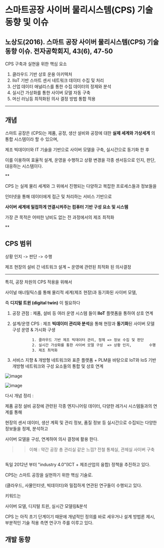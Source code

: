 # 스마트공장 사이버 물리시스템(CPS)  기술 동향 및 이슈 


노상도(2016). 스마트 공장 사이버 물리시스템(CPS) 기술동향 이슈. 전자공학회지, 43(6), 47-50
-------------------


CPS 구축과 실현을 위한 핵심 요소

1. 클라우드 기반 상호 운용 아키텍처
2. IIoT 기반 스마트 센서 네트워크 데이터 수집 및 처리
3. 산업 데이터 애널리스를 통한 수집 데이터의 정제와 분석
4. 실시간 가상화를 통한 사이버 모델 자동 구축
5. 머신 러닝등 최적화된 의사 결정 방법 통합 적용

-----------------------
## 개념 

스마트 공장은 (CPS)는 제품, 공정, 생산 설비와 공장에 대한 **실제 세계와 가상세계** 의 통합 시스템이라 할 수 있으며, 

제조 빅데이터와 IT 기술을 기반으로 사이버 모델을 구축, 실시간으로 동기화 한 후 

이를 이용하여 효율적 설계, 운영을 수행하고 상황 변경을 각종 센서등으로 인지, 판단, 대응하는 시스템이다. 


**

CPS 는 실제 물리 세계와 그 위에서 진행되는 다양하고 복잡한 프로세스들과 정보들을 

인터넷을 통해 데이터에게 접근 및 처리하는 서비스 기반으로 

**사이버 세계에 밀접하게 연결시켜주는 컴퓨터 기반 구성 요소 및 시스템** 

가장 큰 목적은 어떠한 낭비도 없는 전 과정에서의 제조 최적화 

**


## CPS 범위 

상황 인지 -> 판단 -> 수행 

제조 현장의 설비 간 네트워크 설계 ~ 운영에 관련된 최적화 된 의사결정 

***** 

특히, 공장 차원의 CPS 적용을 위해서  

사이널 애너릴틱스를 통해 물리적 세계(제조 현장)과 동기화된 사이버 모델,

즉 **디지털 트윈 (digital twin)** 이 필요하다

1. 공장 관점 : 제품, 설비 등 여러 운영 시스템 들이 **IIoT** 플랫폼을 통하여 상호 연계

2. 설계/운영 CPS : 제조 **빅데이터 관리와 분석**을 통해 현장과 **동기화**된 사이버 모델 구성 
                운영 & 가시화 구생
                
                1. 클라우드 기반 제조 빅데이터 관리, 정제 => 정보 수집 및 판단
                2. 실시간 가상화를 통한 사이버 모델 구성  => 상황 인지,        수행
                3. 제조 최적화

3. 서비스 지향 & 개방형 네트워크와 표준 플랫폼 + PLM을 바탕으로 
    IoT와 IoS 기반 개방형 네트워크와 구성 요소들의 통합 및 상호 연계

![image](https://user-images.githubusercontent.com/46625602/63751992-5f1b3880-c8eb-11e9-853b-77f7c39b9de9.png)

![image](https://user-images.githubusercontent.com/46625602/63752458-3cd5ea80-c8ec-11e9-863d-f36073fbcfd3.png)


다시 개념 정리 : 

제품 공정 설비 공장에 관련된 각종 엔지니어링 데이터, 다양한 레가시 시스템들과의 연계를 통해 

현장의 센서 데이터, 생산 계획 및 관리 정보, 품질 정보 등 실시간으로 수집되는 다양한 정보들을 정제, 분석하고 

사이버 모델을 구성, 연계하여 의사 결정에 활용 한다.

>> 이해 : 약간 공장 총 관리실 같은 느낌? 전철 통제실, 관제실 사이버 구축 

## 

독일 2012년 부터 "industry 4.0"(ICT + 제조산업의 융합) 정책을 추진하고 있다.

CPS는 스마트 공장을 실현하기 위한 핵심 기술로.

(클라우드, 사물인터넷, 빅데이터)와 밀접하게 연관된 연구들이 수행되고 있다. 

키워드는 

사이버 모델, 디지털 트윈, 실시간 모델링&분석

CPS 는 아직 초기 단계이기 때문에 개념적인 정의를 바로 세우거나 설계 방법론 제시, 부분적인 기술 적용 측면 연구가 주를 이루고 있다. 


## 개발 동향 

